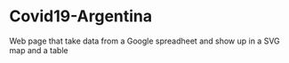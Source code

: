 # Covid19-Argentina
Web page that take data from a Google spreadheet and show up in a SVG map and a table
